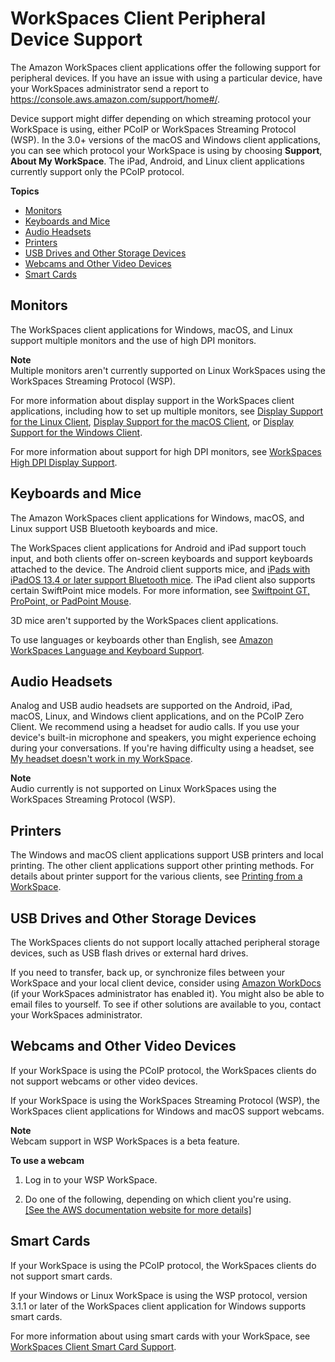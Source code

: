 # WorkSpaces Client Peripheral Device Support<a name="peripheral_devices"></a>

The Amazon WorkSpaces client applications offer the following support for peripheral devices\. If you have an issue with using a particular device, have your WorkSpaces administrator send a report to [https://console\.aws\.amazon\.com/support/home\#/](https://console.aws.amazon.com/support/home#/)\.

Device support might differ depending on which streaming protocol your WorkSpace is using, either PCoIP or WorkSpaces Streaming Protocol \(WSP\)\. In the 3\.0\+ versions of the macOS and Windows client applications, you can see which protocol your WorkSpace is using by choosing **Support**, **About My WorkSpace**\. The iPad, Android, and Linux client applications currently support only the PCoIP protocol\.

**Topics**
+ [Monitors](#devices-monitors)
+ [Keyboards and Mice](#devices-input)
+ [Audio Headsets](#devices-audio)
+ [Printers](#devices-printers)
+ [USB Drives and Other Storage Devices](#devices-storage)
+ [Webcams and Other Video Devices](#devices-webcams)
+ [Smart Cards](#devices-smart-cards)

## Monitors<a name="devices-monitors"></a>

The WorkSpaces client applications for Windows, macOS, and Linux support multiple monitors and the use of high DPI monitors\.

**Note**  
Multiple monitors aren't currently supported on Linux WorkSpaces using the WorkSpaces Streaming Protocol \(WSP\)\.

For more information about display support in the WorkSpaces client applications, including how to set up multiple monitors, see [Display Support for the Linux Client](amazon-workspaces-linux-client.md#linux-display-support), [Display Support for the macOS Client](amazon-workspaces-osx-client.md#osx-display-support), or [Display Support for the Windows Client](amazon-workspaces-windows-client.md#windows-display-support)\.

For more information about support for high DPI monitors, see [WorkSpaces High DPI Display Support](high_dpi_support.md)\.

## Keyboards and Mice<a name="devices-input"></a>

The Amazon WorkSpaces client applications for Windows, macOS, and Linux support USB Bluetooth keyboards and mice\.

The WorkSpaces client applications for Android and iPad support touch input, and both clients offer on\-screen keyboards and support keyboards attached to the device\. The Android client supports mice, and [ iPads with iPadOS 13\.4 or later support Bluetooth mice](https://support.apple.com/HT211008)\. The iPad client also supports certain SwiftPoint mice models\. For more information, see [Swiftpoint GT, ProPoint, or PadPoint Mouse](amazon-workspaces-ipad-client.md#ipad_gt_mouse)\.

3D mice aren't supported by the WorkSpaces client applications\.

To use languages or keyboards other than English, see [Amazon WorkSpaces Language and Keyboard Support](language_keyboard.md)\. 

## Audio Headsets<a name="devices-audio"></a>

Analog and USB audio headsets are supported on the Android, iPad, macOS, Linux, and Windows client applications, and on the PCoIP Zero Client\. We recommend using a headset for audio calls\. If you use your device's built\-in microphone and speakers, you might experience echoing during your conversations\. If you're having difficulty using a headset, see [My headset doesn't work in my WorkSpace](client_troubleshooting.md#headset_problems)\.

**Note**  
Audio currently is not supported on Linux WorkSpaces using the WorkSpaces Streaming Protocol \(WSP\)\.

## Printers<a name="devices-printers"></a>

The Windows and macOS client applications support USB printers and local printing\. The other client applications support other printing methods\. For details about printer support for the various clients, see [Printing from a WorkSpace](printing.md)\.

## USB Drives and Other Storage Devices<a name="devices-storage"></a>

The WorkSpaces clients do not support locally attached peripheral storage devices, such as USB flash drives or external hard drives\.

If you need to transfer, back up, or synchronize files between your WorkSpace and your local client device, consider using [Amazon WorkDocs](workspaces-user-getting-started.md#workdocs-integration) \(if your WorkSpaces administrator has enabled it\)\. You might also be able to email files to yourself\. To see if other solutions are available to you, contact your WorkSpaces administrator\. 

## Webcams and Other Video Devices<a name="devices-webcams"></a>

If your WorkSpace is using the PCoIP protocol, the WorkSpaces clients do not support webcams or other video devices\.

If your WorkSpace is using the WorkSpaces Streaming Protocol \(WSP\), the WorkSpaces client applications for Windows and macOS support webcams\.

**Note**  
Webcam support in WSP WorkSpaces is a beta feature\.

**To use a webcam**

1. Log in to your WSP WorkSpace\.

1. Do one of the following, depending on which client you're using\.    
[\[See the AWS documentation website for more details\]](http://docs.aws.amazon.com/workspaces/latest/userguide/peripheral_devices.html)

## Smart Cards<a name="devices-smart-cards"></a>

If your WorkSpace is using the PCoIP protocol, the WorkSpaces clients do not support smart cards\. 

If your Windows or Linux WorkSpace is using the WSP protocol, version 3\.1\.1 or later of the WorkSpaces client application for Windows supports smart cards\.

For more information about using smart cards with your WorkSpace, see [WorkSpaces Client Smart Card Support](smart_card_support.md)\.